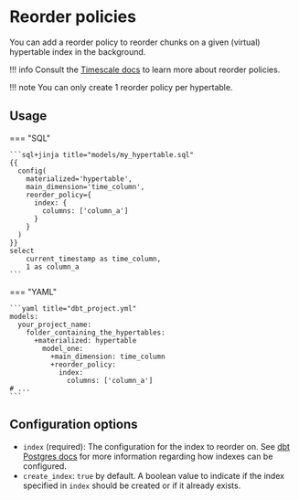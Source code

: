 # Reorder policies

You can add a reorder policy to reorder chunks on a given (virtual) hypertable index in the background.

!!! info
    Consult the [Timescale docs](https://docs.timescale.com/api/latest/hypertable/add_reorder_policy/) to learn more about reorder policies.

!!! note
    You can only create 1 reorder policy per hypertable.

## Usage

=== "SQL"

    ```sql+jinja title="models/my_hypertable.sql"
    {{
      config(
        materialized='hypertable',
        main_dimension='time_column',
        reorder_policy={
          index: {
            columns: ['column_a']
          }
        }
      )
    }}
    select
        current_timestamp as time_column,
        1 as column_a
    ```

=== "YAML"

    ```yaml title="dbt_project.yml"
    models:
      your_project_name:
        folder_containing_the_hypertables:
          +materialized: hypertable
            model_one:
              +main_dimension: time_column
              +reorder_policy:
                index:
                  columns: ['column_a']
    # ...
    ```

## Configuration options

* `index` (required): The configuration for the index to reorder on. See [dbt Postgres docs](https://docs.getdbt.com/reference/resource-configs/postgres-configs#indexes) for more information regarding how indexes can be configured.
* `create_index`: `true` by default. A boolean value to indicate if the index specified in `index` should be created or if it already exists.
